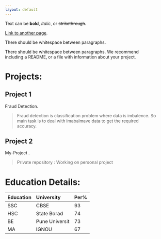 ```yaml
---
layout: default
---
```


Text can be **bold**, _italic_, or ~~strikethrough~~.

[Link to another page](./another-page.html).

There should be whitespace between paragraphs.

There should be whitespace between paragraphs. We recommend including a README, or a file with information about your project.
# Projects:

## Project 1

Fraud Detection.
> Fraud detection is classification problem where data is imbalence. So main task is to deal with imabalmave data to get the required accuracy.

## Project 2

My-Project .
> Private repository : Working on personal project

# Education Details: 

| Education    | University        | Per%  |
|:-------------|:------------------|:------|
| SSC          | CBSE              | 93    |
| HSC          | State Borad       | 74    |
| BE           | Pune Universit    | 73    |
| MA           | IGNOU             | 67    |

